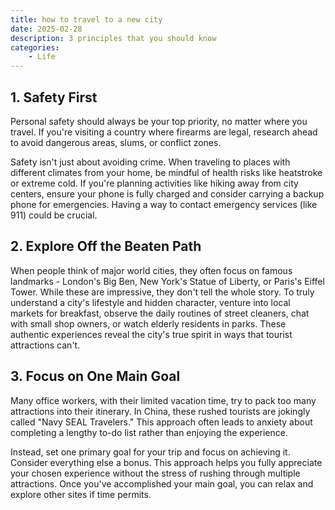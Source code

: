 ```yaml
---
title: how to travel to a new city
date: 2025-02-28
description: 3 principles that you should know
categories:
    - Life
---
```


## 1. Safety First

Personal safety should always be your top priority, no matter where you travel. If you're visiting a country where firearms are legal, research ahead to avoid dangerous areas, slums, or conflict zones. 

Safety isn't just about avoiding crime. When traveling to places with different climates from your home, be mindful of health risks like heatstroke or extreme cold. If you're planning activities like hiking away from city centers, ensure your phone is fully charged and consider carrying a backup phone for emergencies. Having a way to contact emergency services (like 911) could be crucial.

## 2. Explore Off the Beaten Path

When people think of major world cities, they often focus on famous landmarks - London's Big Ben, New York's Statue of Liberty, or Paris's Eiffel Tower. While these are impressive, they don't tell the whole story. To truly understand a city's lifestyle and hidden character, venture into local markets for breakfast, observe the daily routines of street cleaners, chat with small shop owners, or watch elderly residents in parks. These authentic experiences reveal the city's true spirit in ways that tourist attractions can't.

## 3. Focus on One Main Goal

Many office workers, with their limited vacation time, try to pack too many attractions into their itinerary. In China, these rushed tourists are jokingly called "Navy SEAL Travelers." This approach often leads to anxiety about completing a lengthy to-do list rather than enjoying the experience.

Instead, set one primary goal for your trip and focus on achieving it. Consider everything else a bonus. This approach helps you fully appreciate your chosen experience without the stress of rushing through multiple attractions. Once you've accomplished your main goal, you can relax and explore other sites if time permits.
